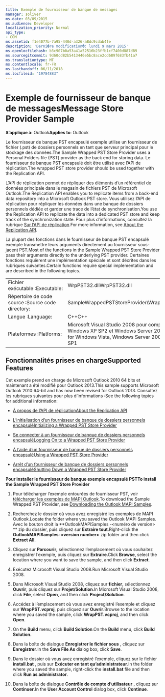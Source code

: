 ```yaml
---
title: Exemple de fournisseur de banque de messages
manager: soliver
ms.date: 03/09/2015
ms.audience: Developer
localization_priority: Normal
api_type:
- COM
ms.assetid: f1e4077b-7a95-440d-a326-a8dc9cdab4fe
description: 'Derni�re modification�: lundi 9 mars 2015'
ms.openlocfilehash: b3c907b0a53a41a52516b23ffb1cf7400d887d89
ms.sourcegitcommit: 9d60cd82b5413446e5bc8ace2cd689f683fb41a7
ms.translationtype: MT
ms.contentlocale: fr-FR
ms.lasthandoff: 06/11/2018
ms.locfileid: "19784883"
---
```

# <a name="message-store-provider-sample"></a><span data-ttu-id="fc5f9-103">Exemple de fournisseur de banque de messages</span><span class="sxs-lookup"><span data-stu-id="fc5f9-103">Message Store Provider Sample</span></span>

  
  
<span data-ttu-id="fc5f9-104">**S’applique à**: Outlook</span><span class="sxs-lookup"><span data-stu-id="fc5f9-104">**Applies to**: Outlook</span></span> 
  
<span data-ttu-id="fc5f9-105">Le fournisseur de banque PST encapsulé exemple utilise un fournisseur de fichier (.pst) de dossiers personnels en tant que serveur principal pour le stockage des données.</span><span class="sxs-lookup"><span data-stu-id="fc5f9-105">The Sample Wrapped PST Store Provider uses a Personal Folders file (PST) provider as the back end for storing data.</span></span> <span data-ttu-id="fc5f9-106">Le fournisseur de banque PST encapsulé doit être utilisé avec l’API de réplication.</span><span class="sxs-lookup"><span data-stu-id="fc5f9-106">The wrapped PST store provider should be used together with the Replication API.</span></span> 
  
<span data-ttu-id="fc5f9-107">L’API de réplication permet de répliquer des éléments d’un référentiel de données principale dans le magasin de fichiers PST de Microsoft Outlook.</span><span class="sxs-lookup"><span data-stu-id="fc5f9-107">The Replication API enables you to replicate items from a back-end data repository into a Microsoft Outlook PST store.</span></span> <span data-ttu-id="fc5f9-108">Vous utilisez l’API de réplication pour répliquer les données dans une banque de dossiers personnels dédiée et garder une trace de l’état de synchronisation.</span><span class="sxs-lookup"><span data-stu-id="fc5f9-108">You use the Replication API to replicate the data into a dedicated PST store and keep track of the synchronization state.</span></span> <span data-ttu-id="fc5f9-109">Pour plus d’informations, consultez la rubrique [Sur l’API de réplication](about-the-replication-api.md).</span><span class="sxs-lookup"><span data-stu-id="fc5f9-109">For more information, see [About the Replication API](about-the-replication-api.md).</span></span>
  
<span data-ttu-id="fc5f9-110">La plupart des fonctions dans le fournisseur de banque PST encapsulé exemple transmettre leurs arguments directement au fournisseur sous-jacent PST.</span><span class="sxs-lookup"><span data-stu-id="fc5f9-110">Most of the functions in the Sample Wrapped PST Store Provider pass their arguments directly to the underlying PST provider.</span></span> <span data-ttu-id="fc5f9-111">Certaines fonctions requièrent une implémentation spéciale et sont décrites dans les rubriques suivantes.</span><span class="sxs-lookup"><span data-stu-id="fc5f9-111">Certain functions require special implementation and are described in the following topics.</span></span>
  
|||
|:-----|:-----|
|<span data-ttu-id="fc5f9-112">Fichier exécutable :</span><span class="sxs-lookup"><span data-stu-id="fc5f9-112">Executable:</span></span>  <br/> |<span data-ttu-id="fc5f9-113">WrpPST32.dll</span><span class="sxs-lookup"><span data-stu-id="fc5f9-113">WrpPST32.dll</span></span>  <br/> |
|<span data-ttu-id="fc5f9-114">Répertoire de code source :</span><span class="sxs-lookup"><span data-stu-id="fc5f9-114">Source code directory:</span></span>  <br/> |<span data-ttu-id="fc5f9-115">SampleWrappedPSTStoreProvider\WrapPST</span><span class="sxs-lookup"><span data-stu-id="fc5f9-115">SampleWrappedPSTStoreProvider\WrapPST</span></span>  <br/> |
|<span data-ttu-id="fc5f9-116">Langue :</span><span class="sxs-lookup"><span data-stu-id="fc5f9-116">Language:</span></span>  <br/> |<span data-ttu-id="fc5f9-117">C++</span><span class="sxs-lookup"><span data-stu-id="fc5f9-117">C++</span></span>  <br/> |
|<span data-ttu-id="fc5f9-118">Plateformes :</span><span class="sxs-lookup"><span data-stu-id="fc5f9-118">Platforms:</span></span>  <br/> |<span data-ttu-id="fc5f9-119">Microsoft Visual Studio 2008 pour compiler pour Windows Vista, Windows Server 2008, Windows XP SP2 et Windows Server 2003 SP1</span><span class="sxs-lookup"><span data-stu-id="fc5f9-119">Microsoft Visual Studio 2008 to compile for Windows Vista, Windows Server 2008, Windows XP SP2, and Windows Server 2003 SP1</span></span>  <br/> |
   
## <a name="supported-features"></a><span data-ttu-id="fc5f9-120">Fonctionnalités prises en charge</span><span class="sxs-lookup"><span data-stu-id="fc5f9-120">Supported Features</span></span>

<span data-ttu-id="fc5f9-121">Cet exemple prend en charge de Microsoft Outlook 2010 64 bits et maintenant a été modifié pour Outlook 2013.</span><span class="sxs-lookup"><span data-stu-id="fc5f9-121">This sample supports Microsoft Outlook 2010 64-bit and has now been revised for Outlook 2013.</span></span> <span data-ttu-id="fc5f9-122">Consultez les rubriques suivantes pour plus d’informations :</span><span class="sxs-lookup"><span data-stu-id="fc5f9-122">See the following topics for additional information:</span></span>
  
- [<span data-ttu-id="fc5f9-123">À propos de l’API de réplication</span><span class="sxs-lookup"><span data-stu-id="fc5f9-123">About the Replication API</span></span>](about-the-replication-api.md)
    
- [<span data-ttu-id="fc5f9-124">L’initialisation d’un fournisseur de banque de dossiers personnels encapsulé</span><span class="sxs-lookup"><span data-stu-id="fc5f9-124">Initializing a Wrapped PST Store Provider</span></span>](initializing-a-wrapped-pst-store-provider.md)
    
- [<span data-ttu-id="fc5f9-125">Se connecter à un fournisseur de banque de dossiers personnels encapsulé</span><span class="sxs-lookup"><span data-stu-id="fc5f9-125">Logging On to a Wrapped PST Store Provider</span></span>](logging-on-to-a-wrapped-pst-store-provider.md)
    
- [<span data-ttu-id="fc5f9-126">À l’aide d’un fournisseur de banque de dossiers personnels encapsulé</span><span class="sxs-lookup"><span data-stu-id="fc5f9-126">Using a Wrapped PST Store Provider</span></span>](using-a-wrapped-pst-store-provider.md)
    
- [<span data-ttu-id="fc5f9-127">Arrêt d’un fournisseur de banque de dossiers personnels encapsulé</span><span class="sxs-lookup"><span data-stu-id="fc5f9-127">Shutting Down a Wrapped PST Store Provider</span></span>](shutting-down-a-wrapped-pst-store-provider.md)
    
 <span data-ttu-id="fc5f9-128">**Pour installer le fournisseur de banque exemple encapsulé PST**</span><span class="sxs-lookup"><span data-stu-id="fc5f9-128">**To install the Sample Wrapped PST Store Provider**</span></span>
  
1. <span data-ttu-id="fc5f9-129">Pour télécharger l’exemple entourées de fournisseur PST, voir [télécharger les exemples de MAPI Outlook](downloading-the-outlook-mapi-samples.md).</span><span class="sxs-lookup"><span data-stu-id="fc5f9-129">To download the Sample Wrapped PST Provider, see [Downloading the Outlook MAPI Samples](downloading-the-outlook-mapi-samples.md).</span></span>
    
2. <span data-ttu-id="fc5f9-130">Recherchez le dossier où vous avez enregistré les exemples de MAPI Outlook.</span><span class="sxs-lookup"><span data-stu-id="fc5f9-130">Locate the folder where you saved the Outlook MAPI Samples.</span></span> <span data-ttu-id="fc5f9-131">Avec le bouton droit la **OutlookMAPISamples -\<numéro de version\> ** zip du dossier, puis cliquez sur **Extraire tout**.</span><span class="sxs-lookup"><span data-stu-id="fc5f9-131">Right-click the **OutlookMAPISamples-\<version number\>** zip folder and then click **Extract All**.</span></span>
    
3. <span data-ttu-id="fc5f9-132">Cliquez sur **Parcourir**, sélectionnez l’emplacement où vous souhaitez enregistrer l’exemple, puis cliquez sur **Extraire**.</span><span class="sxs-lookup"><span data-stu-id="fc5f9-132">Click **Browse**, select the location where you want to save the sample, and then click **Extract**.</span></span>
    
4. <span data-ttu-id="fc5f9-133">Exécutez Microsoft Visual Studio 2008.</span><span class="sxs-lookup"><span data-stu-id="fc5f9-133">Run Microsoft Visual Studio 2008.</span></span>
    
5. <span data-ttu-id="fc5f9-134">Dans Microsoft Visual Studio 2008, cliquez sur **fichier**, sélectionnez **Ouvrir**, puis cliquez sur **Projet/Solution**.</span><span class="sxs-lookup"><span data-stu-id="fc5f9-134">In Microsoft Visual Studio 2008, click **File**, select **Open**, and then click **Project/Solution**.</span></span>
    
6. <span data-ttu-id="fc5f9-135">Accédez à l’emplacement où vous avez enregistré l’exemple et cliquez sur **WrapPST.vcproj**, puis cliquez sur **Ouvrir**.</span><span class="sxs-lookup"><span data-stu-id="fc5f9-135">Browse to the location where you saved the sample, click **WrapPST.vcproj**, and then click **Open**.</span></span>
    
7. <span data-ttu-id="fc5f9-136">On the **Build** menu, click **Build Solution**.</span><span class="sxs-lookup"><span data-stu-id="fc5f9-136">On the **Build** menu, click **Build Solution**.</span></span>
    
8. <span data-ttu-id="fc5f9-137">Dans la boîte de dialogue **Enregistrer le fichier sous** , cliquez sur **Enregistrer**.</span><span class="sxs-lookup"><span data-stu-id="fc5f9-137">In the **Save File As** dialog box, click **Save**.</span></span>
    
9. <span data-ttu-id="fc5f9-138">Dans le dossier où vous avez enregistré l’exemple, cliquez sur le fichier **install.bat** , puis sur **Exécuter en tant qu’administrateur**.</span><span class="sxs-lookup"><span data-stu-id="fc5f9-138">In the folder where you saved the sample, right-click the **install.bat** file and then click **Run as administrator**.</span></span>
    
10. <span data-ttu-id="fc5f9-139">Dans la boîte de dialogue **Contrôle de compte d’utilisateur** , cliquez sur **Continuer**.</span><span class="sxs-lookup"><span data-stu-id="fc5f9-139">In the **User Account Control** dialog box, click **Continue**.</span></span>
    

